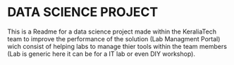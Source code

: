 # DATA SCIENCE PROJECT

This is a Readme for a data science project made within the KeraliaTech team to improve the performance of the solution (Lab Managment Portal) wich consist of helping labs to manage thier tools within the team members (Lab is generic here it can be for a IT lab or even DIY workshop).
